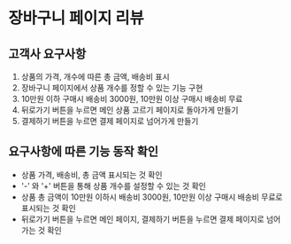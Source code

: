 # 장바구니 페이지 리뷰

## 고객사 요구사항
1. 상품의 가격, 개수에 따른 총 금액, 배송비 표시
2. 장바구니 페이지에서 상품 개수를 정할 수 있는 기능 구현
3. 10만원 이하 구매시 배송비 3000원, 10만원 이상 구매시 배송비 무료
4. 뒤로가기 버튼을 누르면 메인 상품 고르기 페이지로 돌아가게 만들기
5. 결제하기 버튼을 누르면 결제 페이지로 넘어가게 만들기
   
## 요구사항에 따른 기능 동작 확인

- 상품 가격, 배송비, 총 금액 표시되는 것 확인
- '-' 와 '+' 버튼을 통해 상품 개수를 설정할 수 있는 것 확인
- 상품 총 금액이 10만원 이하시 배송비 3000원, 10만원 이상 구매시 배송비 무료로 표시되는 것 확인
- 뒤로가기 버튼을 누르면 메인 페이지, 결제하기 버튼을 누르면 결제 페이지로 넘어가는 것 확인
